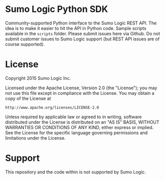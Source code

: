 Sumo Logic Python SDK
=====================

Community-supported Python interface to the Sumo Logic REST API.  The idea is to make it easier to
hit the API in Python code.  Sample scripts available in the `scripts` folder.  Please submit issues
here via Github.  Do not submit customer issues to Sumo Logic support (but REST API issues are of 
course supported).

License
=======

Copyright 2015 Sumo Logic Inc. 

Licensed under the Apache License, Version 2.0 (the "License");
you may not use this file except in compliance with the License.
You may obtain a copy of the License at

    http://www.apache.org/licenses/LICENSE-2.0

Unless required by applicable law or agreed to in writing, software
distributed under the License is distributed on an "AS IS" BASIS,
WITHOUT WARRANTIES OR CONDITIONS OF ANY KIND, either express or implied.
See the License for the specific language governing permissions and
limitations under the License.

Support
=======

This repository and the code within is not supported by Sumo Logic.
